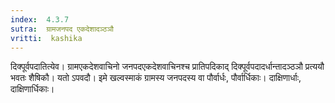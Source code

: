```yaml
---
index:  4.3.7
sutra:  ग्रामजनपद एकदेशादञ्ठञौ
vritti:  kashika 
---
```


दिक्पूर्वपदातित्येव। ग्रामएकदेशवाचिनो जनपदएकदेशवाचिनश्च प्रातिपदिकाद् दिक्पूर्वपदादर्धान्तादञ्ठञौ प्रत्ययौ भवतः शैषिकौ। यतो ऽपवदौ। इमे खल्वस्माकं ग्रामस्य जनपदस्य वा पौर्वार्धः, पौर्वार्धिकाः। दाक्षिणार्धाः, दाक्षिणार्धिकाः।

